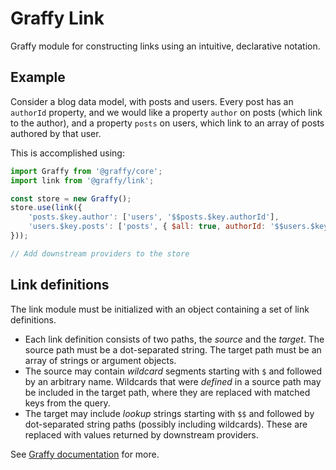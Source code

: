 # Graffy Link

Graffy module for constructing links using an intuitive, declarative notation.

## Example

Consider a blog data model, with posts and users. Every post has an `authorId`
property, and we would like a property `author` on posts (which link to the
author), and a property `posts` on users, which link to an array of posts
authored by that user.

This is accomplished using:

```js
import Graffy from '@graffy/core';
import link from '@graffy/link';

const store = new Graffy();
store.use(link({
    'posts.$key.author': ['users', '$$posts.$key.authorId'],
    'users.$key.posts': ['posts', { $all: true, authorId: '$$users.$key.id' }]
}));

// Add downstream providers to the store
```

## Link definitions

The link module must be initialized with an object containing a set of link
definitions.

- Each link definition consists of two paths, the _source_ and the _target_.
  The source path must be a dot-separated string. The target path must be an
  array of strings or argument objects.
- The source may contain _wildcard_ segments starting with `$` and followed by
  an arbitrary name. Wildcards that were _defined_ in a source path may be
  included in the target path, where they are replaced with matched keys from
  the query.
- The target may include _lookup_ strings starting with `$$` and followed by
  dot-separated string paths (possibly including wildcards). These are replaced
  with values returned by downstream providers.

See [Graffy documentation](https://aravindet.github.io/graffy/) for more.
